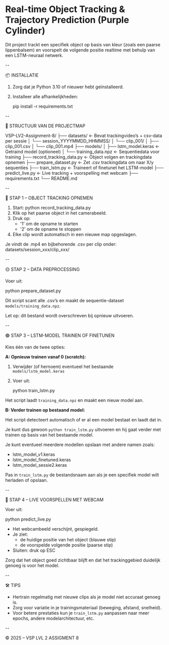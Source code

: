# Real-time Object Tracking & Trajectory Prediction (Purple Cylinder)

Dit project trackt een specifiek object op basis van kleur (zoals een paarse lippenbalsem) en voorspelt de volgende positie realtime met behulp van een LSTM-neuraal netwerk.

--

📦 INSTALLATIE

1. Zorg dat je Python 3.10 of nieuwer hebt geïnstalleerd.
2. Installeer alle afhankelijkheden:

   pip install -r requirements.txt

--

📁 STRUCTUUR VAN DE PROJECTMAP

VSP-LV2-Assignment-8/
├── datasets/                 ← Bevat trackingvideo’s + csv-data per sessie
│   └── session_YYYYMMDD_HHMMSS/
│       └── clip_001/
│           ├── clip_001.csv
│           └── clip_001.mp4
├── models/
│   ├── lstm_model.keras      ← Getraind model (optioneel)
│   └── training_data.npz     ← Sequentiedata voor training
├── record_tracking_data.py   ← Object volgen en trackingdata opnemen
├── prepare_dataset.py        ← Zet .csv trackingdata om naar X/y sequenties
├── train_lstm.py             ← Traineert of finetunet het LSTM-model
├── predict_live.py           ← Live tracking + voorspelling met webcam
├── requirements.txt
└── README.md

--

🔴 STAP 1 – OBJECT TRACKING OPNEMEN

1. Start:  python record_tracking_data.py
2. Klik op het paarse object in het camerabeeld.
3. Druk op:
   - '1' om de opname te starten
   - '2' om de opname te stoppen
4. Elke clip wordt automatisch in een nieuwe map opgeslagen.

Je vindt de .mp4 en bijbehorende .csv per clip onder: datasets/session_xxx/clip_xxx/

--

🟡 STAP 2 – DATA PREPROCESSING

Voer uit:

   python prepare_dataset.py

Dit script scant alle .csv’s en maakt de sequentie-dataset `models/training_data.npz`.

Let op: dit bestand wordt overschreven bij opnieuw uitvoeren.

--

🟢 STAP 3 – LSTM-MODEL TRAINEN OF FINETUNEN

Kies één van de twee opties:

**A: Opnieuw trainen vanaf 0 (scratch):**

1. Verwijder (of hernoem) eventueel het bestaande `models/lstm_model.keras`
2. Voer uit:

   python train_lstm.py

Het script laadt `training_data.npz` en maakt een nieuw model aan.

**B: Verder trainen op bestaand model:**

Het script detecteert automatisch of er al een model bestaat en laadt dat in.

Je kunt dus gewoon `python train_lstm.py` uitvoeren en hij gaat verder met trainen op basis van het bestaande model.

Je kunt eventueel meerdere modellen opslaan met andere namen zoals:

- lstm_model_v1.keras
- lstm_model_finetuned.keras
- lstm_model_sessie2.keras

Pas in `train_lstm.py` de bestandsnaam aan als je een specifiek model wilt herladen of opslaan.

--

🔵 STAP 4 – LIVE VOORSPELLEN MET WEBCAM

Voer uit:

   python predict_live.py

- Het webcambeeld verschijnt, gespiegeld.
- Je ziet:
  - de huidige positie van het object (blauwe stip)
  - de voorspelde volgende positie (paarse stip)
- Sluiten: druk op ESC

Zorg dat het object goed zichtbaar blijft en dat het trackinggebied duidelijk genoeg is voor het model.

--

🛠 TIPS

- Hertrain regelmatig met nieuwe clips als je model niet accuraat genoeg is.
- Zorg voor variatie in je trainingsmateriaal (beweging, afstand, snelheid).
- Voor betere prestaties kun je `train_lstm.py` aanpassen naar meer epochs, andere modelarchitectuur, etc.

--

© 2025 – VSP LVL 2 ASSIGMENT 8
